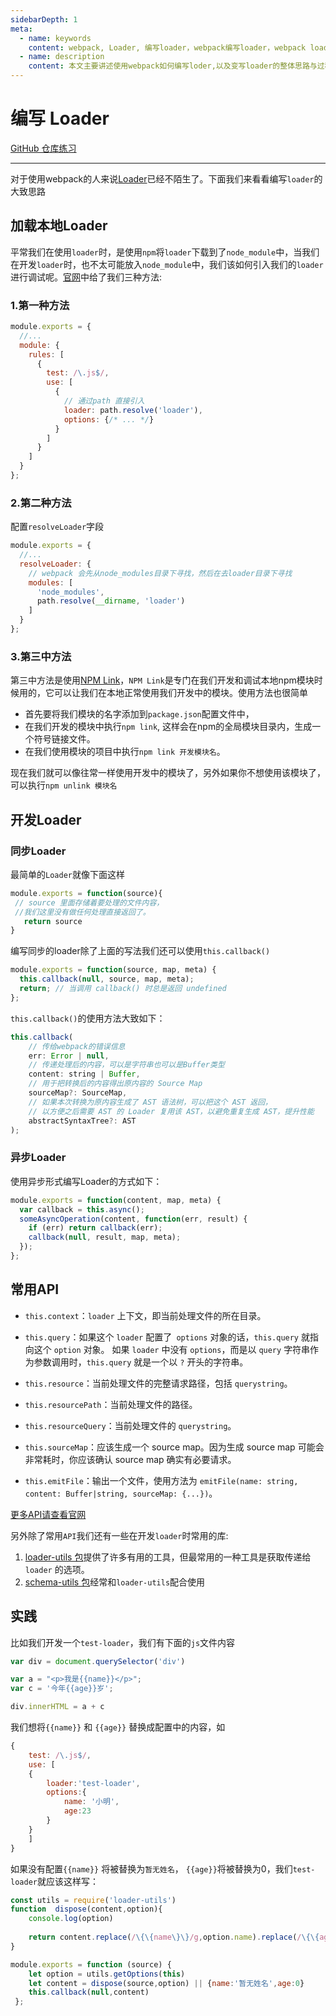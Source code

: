 ```yaml
---
sidebarDepth: 1
meta:
  - name: keywords
    content: webpack, Loader, 编写loader，webpack编写loader，webpack loader，
  - name: description
    content: 本文主要讲述使用webpack如何编写loder,以及变写loader的整体思路与过程。
---
```



# 编写 Loader

[GitHub 仓库练习](https://github.com/webxiaoma/webpack-demos/tree/master/webpack4/loader)

---

对于使用webpack的人来说[Loader](https://webpack.docschina.org/concepts/loaders/)已经不陌生了。下面我们来看看编写`loader`的大致思路


## 加载本地Loader

平常我们在使用`loader`时，是使用`npm`将`loader`下载到了`node_module`中，当我们在开发`loader`时，也不太可能放入`node_module`中，我们该如何引入我们的`loader`进行调试呢。[官网](https://webpack.docschina.org/contribute/writing-a-loader/#%E8%AE%BE%E7%BD%AE)中给了我们三种方法:

### 1.第一种方法

```js
module.exports = {
  //...
  module: {
    rules: [
      {
        test: /\.js$/,
        use: [
          {
            // 通过path 直接引入
            loader: path.resolve('loader'), 
            options: {/* ... */}
          }
        ]
      }
    ]
  }
};
```

### 2.第二种方法

配置`resolveLoader`字段

```js
module.exports = {
  //...
  resolveLoader: {
    // webpack 会先从node_modules目录下寻找，然后在去loader目录下寻找
    modules: [
      'node_modules',
      path.resolve(__dirname, 'loader')
    ]
  }
};
```


### 3.第三中方法

第三中方法是使用[NPM Link](http://javascript.ruanyifeng.com/nodejs/npm.html#toc18)，`NPM Link`是专门在我们开发和调试本地npm模块时候用的，它可以让我们在本地正常使用我们开发中的模块。使用方法也很简单

- 首先要将我们模块的名字添加到`package.json`配置文件中，
- 在我们开发的模块中执行`npm link`, 这样会在npm的全局模块目录内，生成一个符号链接文件。
- 在我们使用模块的项目中执行`npm link 开发模块名`。

现在我们就可以像往常一样使用开发中的模块了，另外如果你不想使用该模块了，可以执行`npm unlink 模块名`

## 开发Loader

### 同步Loader

最简单的`Loader`就像下面这样

```js
module.exports = function(source){
 // source 里面存储着要处理的文件内容，
 //我们这里没有做任何处理直接返回了。
   return source
}
```

编写同步的loader除了上面的写法我们还可以使用`this.callback()`

```js
module.exports = function(source, map, meta) {
  this.callback(null, source, map, meta);
  return; // 当调用 callback() 时总是返回 undefined
};
```

`this.callback()`的使用方法大致如下：

```js
this.callback(
    // 传给webpack的错误信息
    err: Error | null,
    // 传递处理后的内容，可以是字符串也可以是Buffer类型
    content: string | Buffer,
    // 用于把转换后的内容得出原内容的 Source Map
    sourceMap?: SourceMap,
    // 如果本次转换为原内容生成了 AST 语法树，可以把这个 AST 返回，
    // 以方便之后需要 AST 的 Loader 复用该 AST，以避免重复生成 AST，提升性能
    abstractSyntaxTree?: AST
);
```
### 异步Loader

使用异步形式编写Loader的方式如下：

```js
module.exports = function(content, map, meta) {
  var callback = this.async();
  someAsyncOperation(content, function(err, result) {
    if (err) return callback(err);
    callback(null, result, map, meta);
  });
};
```


## 常用API

- `this.context`：`loader` 上下文，即当前处理文件的所在目录。

- `this.query`：如果这个 `loader` 配置了` options` 对象的话，`this.query` 就指向这个 `option` 对象。
如果 `loader` 中没有 `options`，而是以 `query` 字符串作为参数调用时，`this.query` 就是一个以 `?` 开头的字符串。

- `this.resource`：当前处理文件的完整请求路径，包括 `querystring`。

- `this.resourcePath`：当前处理文件的路径。

- `this.resourceQuery`：当前处理文件的 `querystring`。

- `this.sourceMap`：应该生成一个 source map。因为生成 source map 可能会非常耗时，你应该确认 source map 确实有必要请求。

- `this.emitFile`：输出一个文件，使用方法为 `emitFile(name: string, content: Buffer|string, sourceMap: {...})`。


[更多API请查看官网](https://webpack.docschina.org/api/loaders/#loader-%E4%B8%8A%E4%B8%8B%E6%96%87)

另外除了常用`API`我们还有一些在开发`loader`时常用的库: 

1. [loader-utils 包](https://github.com/webpack/loader-utils)提供了许多有用的工具，但最常用的一种工具是获取传递给 `loader` 的选项。
2. [schema-utils 包](https://github.com/webpack-contrib/schema-utils)经常和`loader-utils`配合使用



## 实践

比如我们开发一个`test-loader`，我们有下面的`js`文件内容

```js
var div = document.querySelector('div')

var a = "<p>我是{{name}}</p>";
var c = '今年{{age}}岁';

div.innerHTML = a + c
```

我们想将`{{name}}` 和 `{{age}}` 替换成配置中的内容，如

```js
{
    test: /\.js$/,
    use: [
    {
        loader:'test-loader',
        options:{
            name: '小明',
            age:23
        }
    }
    ]
}
```

如果没有配置`{{name}}` 将被替换为`暂无姓名`， `{{age}}`将被替换为0，我们`test-loader`就应该这样写：

```js
const utils = require('loader-utils')
function  dispose(content,option){
    console.log(option)
   
    return content.replace(/\{\{name\}\}/g,option.name).replace(/\{\{age\}\}/g,option.age);
}

module.exports = function (source) {
    let option = utils.getOptions(this)
    let content = dispose(source,option) || {name:'暂无姓名',age:0}
    this.callback(null,content)
 };
```
